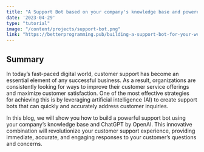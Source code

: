 ```yaml
---
title: "A Support Bot based on your company's knowledge base and powered by ChatGPT"
date: '2023-04-29'
type: "tutorial"
image: "/content/projects/support-bot.png"
link: "https://betterprogramming.pub/building-a-support-bot-for-your-website-using-python-openai-3cde0a6b5e91"
---
```


## Summary

In today’s fast-paced digital world, customer support has become an essential element of any successful business. As a result, organizations are consistently looking for ways to improve their customer service offerings and maximize customer satisfaction. One of the most effective strategies for achieving this is by leveraging artificial intelligence (AI) to create support bots that can quickly and accurately address customer inquiries.

In this blog, we will show you how to build a powerful support bot using your company’s knowledge base and ChatGPT by OpenAI. This innovative combination will revolutionize your customer support experience, providing immediate, accurate, and engaging responses to your customer’s questions and concerns.
